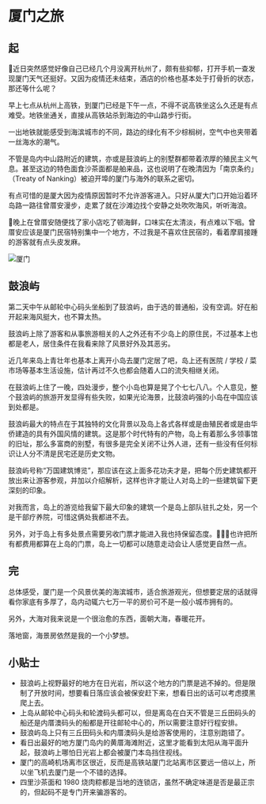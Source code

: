# 厦门之旅

## 起
近日突然感觉好像自己已经几个月没离开杭州了，颇有些抑郁，打开手机一查发现厦门天气还挺好。又因为疫情还未结束，酒店的价格也基本处于打骨折的状态，那还等什么呢？  

早上七点从杭州上高铁，到厦门已经是下午一点，不得不说高铁坐这么久还是有点难受。地铁坐通关，直接从高铁站杀到海边的中山路步行街。  

一出地铁就能感受到海滨城市的不同，路边的绿化有不少棕榈树，空气中也夹带着一丝海水的潮气。  

不管是岛内中山路附近的建筑，亦或是鼓浪屿上的别墅群都带着浓厚的殖民主义气息。甚至这边的特色面食沙茶面都是舶来品，这也说明了在晚清因为「南京条约」（Treaty of Nanking）被迫开埠的厦门与海外的联系之密切。  

有点可惜的是厦大因为疫情原因暂时不允许游客进入。只好从厦大门口开始沿着环岛路一路往曾厝安漫步，走累了就在沙滩边找个安静之处吹吹海风，听听海浪。  

晚上在曾厝安随便找了家小店吃了顿海鲜，口味实在太清淡，有点难以下咽。曾厝安应该是厦门民宿特别集中一个地方，不过我是不喜欢住民宿的，看着摩肩接踵的游客就有点头皮发麻。  

![厦门](https://pic.imgdb.cn/item/60a769606ae4f77d35926d35.jpg)

## 鼓浪屿
第二天中午从邮轮中心码头坐船到了鼓浪屿，由于选的普通船，没有空调。好在船开起来海风挺大，也不算太热。  

鼓浪屿上除了游客和从事旅游相关的人之外还有不少岛上的原住民，不过基本上也都是老人，居住条件在我看来除了风景好外及其恶劣。  

近几年来岛上青壮年也基本上离开小岛去厦门定居了吧，岛上还有医院 / 学校 / 菜市场等基本生活设施，估计再过不久也都会随着人口的流失相继关闭。  

在鼓浪屿上住了一晚，四处漫步，整个小岛也算是晃了个七七八八。个人意见，整个鼓浪屿的旅游开发显得有些失败，如果光论海景，比鼓浪屿强的小岛在中国应该到处都是。  

鼓浪屿最大的特点在于其独特的文化背景以及岛上各式各样或是由殖民者或是由华侨建造的具有外国风情的建筑。这是那个时代特有的产物，岛上有着那么多领事馆的旧址，那么多富商的别墅，有很多是完全关闭不让外人进，还有一些没有任何标识让人分不清是民宅还是历史文物。  

鼓浪屿号称“万国建筑博览”，那应该在这上面多花功夫才是，把每个历史建筑都开放出来让游客参观，并加以介绍解析，这样也许才能让人对岛上的一些建筑留下更深刻的印象。  

对我而言，岛上的游览给我留下最大印象的建筑一个是岛上部队驻扎之处，另一个是干部疗养院，可惜这俩处我都进不去。  

另外，对于岛上有多处景点需要另收门票才能进入我也持保留态度。也许把所有都费用都算在上岛的门票，岛上一切都可以随意走动会让人感觉更自然一点。

## 完
总体感受，厦门是一个风景优美的海滨城市，适合旅游观光，但想要定居的话就得看你家底有多厚了，岛内动辄六七万一平的房价可不是一般小城市拥有的。

另外，大海对我来说是一个很治愈的东西，面朝大海，春暖花开。  

落地窗，海景房依然是我的一个小梦想。

## 小贴士
* 鼓浪屿上视野最好的地方在日光岩，所以这个地方的门票是逃不掉的。但是限制了开放时间，想要看日落应该会被保安赶下来，想看日出的话可以考虑摸黑爬上去。
* 上岛从邮轮中心码头和轮渡码头都可以，但是离岛在白天不管是三丘田码头的船还是内厝澳码头的船都是开往邮轮中心的，所以需要注意好行程安排。
* 鼓浪屿岛上只有三丘田码头和内厝澳码头是给游客使用的，注意别跑错了。
* 看日出最好的地方厦门岛内的黄厝海滩附近，这里才能看到太阳从海平面升起，鼓浪屿上哪怕日光岩上都会被厦门本岛挡住视线。
* 厦门的高崎机场离市区很近，反而是高铁站厦门北站离市区要远一倍以上，所以坐飞机去厦门是一个不错的选择。
* 四里沙茶面和 1980 烧肉粽都是当地的连锁店，虽然不确定味道是否是最正宗的，但起码不是专门开来骗游客的。